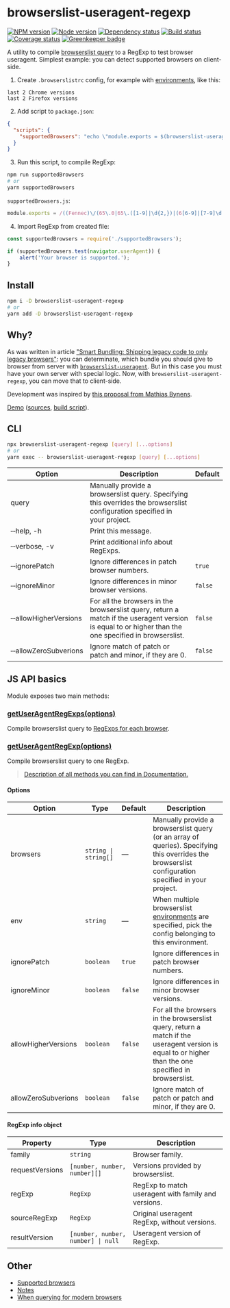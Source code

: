 
# browserslist-useragent-regexp

[![NPM version][npm]][npm-url]
[![Node version][node]][node-url]
[![Dependency status][deps]][deps-url]
[![Build status][build]][build-url]
[![Coverage status][coverage]][coverage-url]
[![Greenkeeper badge][greenkeeper]][greenkeeper-url]

[npm]: https://img.shields.io/npm/v/browserslist-useragent-regexp.svg
[npm-url]: https://www.npmjs.com/package/browserslist-useragent-regexp

[node]: https://img.shields.io/node/v/browserslist-useragent-regexp.svg
[node-url]: https://nodejs.org

[deps]: https://img.shields.io/david/browserslist/browserslist-useragent-regexp.svg
[deps-url]: https://david-dm.org/browserslist/browserslist-useragent-regexp

[build]: http://img.shields.io/travis/com/browserslist/browserslist-useragent-regexp.svg
[build-url]: https://travis-ci.com/browserslist/browserslist-useragent-regexp

[coverage]: https://img.shields.io/coveralls/browserslist/browserslist-useragent-regexp.svg
[coverage-url]: https://coveralls.io/r/browserslist/browserslist-useragent-regexp

[greenkeeper]: https://badges.greenkeeper.io/browserslist/browserslist-useragent-regexp.svg
[greenkeeper-url]: https://greenkeeper.io/

A utility to compile [browserslist query](https://github.com/browserslist/browserslist#queries) to a RegExp to test browser useragent. Simplest example: you can detect supported browsers on client-side.

1) Create `.browserslistrc` config, for example with [environments](https://github.com/browserslist/browserslist#environments), like this:

```
last 2 Chrome versions
last 2 Firefox versions
```

2) Add script to `package.json`:

```json
{
  "scripts": {
    "supportedBrowsers": "echo \"module.exports = $(browserslist-useragent-regexp --allowHigherVersions);\" > supportedBrowsers.js"
  }
}
```

3) Run this script, to compile RegExp:

```bash
npm run supportedBrowsers
# or
yarn supportedBrowsers
```

`supportedBrowsers.js`:

```js
module.exports = /((Fennec)\/(65\.0|65\.([1-9]|\d{2,})|(6[6-9]|[7-9]\d|\d{3,})\.\d+)\.?([ab]?\d+[a-z]*))|((Fennec)\/(65\.0|65\.([1-9]|\d{2,})|(6[6-9]|[7-9]\d|\d{3,})\.\d+)(pre))|((Fennec)\/(65\.0|65\.([1-9]|\d{2,})|(6[6-9]|[7-9]\d|\d{3,})\.\d+))|((?:Mobile|Tablet);.*(Firefox)\/(65\.0|65\.([1-9]|\d{2,})|(6[6-9]|[7-9]\d|\d{3,})\.\d+))|((Namoroka|Shiretoko|Minefield)\/(65\.0|65\.([1-9]|\d{2,})|(6[6-9]|[7-9]\d|\d{3,})\.\d+)\.(\d+(?:pre)?))|((Namoroka|Shiretoko|Minefield)\/(65\.0|65\.([1-9]|\d{2,})|(6[6-9]|[7-9]\d|\d{3,})\.\d+)([ab]\d+[a-z]*)?)|(; wv\).+(Chrome)\/(72\.0|72\.([1-9]|\d{2,})|(7[3-9]|[8-9]\d|\d{3,})\.\d+)\.(\d+)\.(\d+))|((CrMo)\/(72\.0|72\.([1-9]|\d{2,})|(7[3-9]|[8-9]\d|\d{3,})\.\d+)\.(\d+)\.(\d+))|((Chrome)\/(72\.0|72\.([1-9]|\d{2,})|(7[3-9]|[8-9]\d|\d{3,})\.\d+)\.(\d+)\.(\d+) Mobile(?:[ \/]|$))|( Mobile .*(Chrome)\/(72\.0|72\.([1-9]|\d{2,})|(7[3-9]|[8-9]\d|\d{3,})\.\d+)\.(\d+)\.(\d+))|((Chrome)\/(72\.0|72\.([1-9]|\d{2,})|(7[3-9]|[8-9]\d|\d{3,})\.\d+)\.(\d+).* MRCHROME)|((HeadlessChrome)((?:\/72\.0\.(\d+))?|(?:\/72\.([1-9]|\d{2,})\.(\d+))?|(?:\/(7[3-9]|[8-9]\d|\d{3,})\.\d+\.(\d+))?))|((Chromium|Chrome)\/(72\.0|72\.([1-9]|\d{2,})|(7[3-9]|[8-9]\d|\d{3,})\.\d+)(?:\.(\d+))?)|((Firefox)\/(65\.0|65\.([1-9]|\d{2,})|(6[6-9]|[7-9]\d|\d{3,})\.\d+)\.(\d+))|((Firefox)\/(65\.0|65\.([1-9]|\d{2,})|(6[6-9]|[7-9]\d|\d{3,})\.\d+)(pre|[ab]\d+[a-z]*)?)/;
```

4) Import RegExp from created file:

```js
const supportedBrowsers = require('./supportedBrowsers');

if (supportedBrowsers.test(navigator.userAgent)) {
    alert('Your browser is supported.');
}
```

## Install

```bash
npm i -D browserslist-useragent-regexp
# or
yarn add -D browserslist-useragent-regexp
```

## Why?

As was written in article ["Smart Bundling: Shipping legacy code to only legacy browsers"](https://www.smashingmagazine.com/2018/10/smart-bundling-legacy-code-browsers/): you can determinate, which bundle you should give to browser from server with [`browserslist-useragent`](https://github.com/browserslist/browserslist-useragent). But in this case you must have your own server with special logic. Now, with `browserslist-useragent-regexp`, you can move that to client-side.

Development was inspired by [this proposal from Mathias Bynens](https://twitter.com/mathias/status/1105857829393653761).

[Demo](https://browserslist.github.io/browserslist-useragent-regexp/demo.html) ([sources](https://github.com/browserslist/browserslist-useragent-regexp/blob/7cf6afb7da2b6c77179abb8b8bd1bbcb61cf376a/docs/demo.html#L17-L29), [build script](https://github.com/browserslist/browserslist-useragent-regexp/blob/7cf6afb7da2b6c77179abb8b8bd1bbcb61cf376a/examples/buildDemo.js#L61-L74)).

## CLI

```bash
npx browserslist-useragent-regexp [query] [...options]
# or
yarn exec -- browserslist-useragent-regexp [query] [...options]
```

| Option | Description | Default |
|--------|-------------|---------|
| query | Manually provide a browserslist query. Specifying this overrides the browserslist configuration specified in your project. | |
| &#x2011;&#x2011;help, -h | Print this message. | |
| &#x2011;&#x2011;verbose, -v | Print additional info about RegExps. | |
| &#x2011;&#x2011;ignorePatch | Ignore differences in patch browser numbers. | `true` |
| &#x2011;&#x2011;ignoreMinor | Ignore differences in minor browser versions. | `false` |
| &#x2011;&#x2011;allowHigherVersions | For all the browsers in the browserslist query, return a match if the useragent version is equal to or higher than the one specified in browserslist. | `false` |
| &#x2011;&#x2011;allowZeroSubverions | Ignore match of patch or patch and minor, if they are 0. | `false` |

## JS API basics

Module exposes two main methods:

### [getUserAgentRegExps(options)](https://browserslist.github.io/browserslist-useragent-regexp/modules/_useragentregexp_useragentregexp_.html#getuseragentregexps)

Compile browserslist query to [RegExps for each browser](#regexp-info-object).

### [getUserAgentRegExp(options)](https://browserslist.github.io/browserslist-useragent-regexp/modules/_useragentregexp_useragentregexp_.html#getuseragentregexp)

Compile browserslist query to one RegExp.

> [Description of all methods you can find in Documentation.](https://browserslist.github.io/browserslist-useragent-regexp/index.html)

#### Options

| Option | Type | Default | Description |
|--------|------|---------|-------------|
| browsers | `string \| string[]` | — | Manually provide a browserslist query (or an array of queries). Specifying this overrides the browserslist configuration specified in your project. |
| env | `string` | — | When multiple browserslist [environments](https://github.com/ai/browserslist#environments) are specified, pick the config belonging to this environment. |
| ignorePatch | `boolean` | `true` | Ignore differences in patch browser numbers. |
| ignoreMinor | `boolean` | `false` | Ignore differences in minor browser versions. |
| allowHigherVersions | `boolean` | `false` | For all the browsers in the browserslist query, return a match if the useragent version is equal to or higher than the one specified in browserslist. |
| allowZeroSubverions | `boolean` | `false` | Ignore match of patch or patch and minor, if they are 0. |

#### RegExp info object

| Property | Type | Description |
|----------|------|-------------|
| family | `string` | Browser family. |
| requestVersions | `[number, number, number][]` | Versions provided by browserslist. |
| regExp | `RegExp` | RegExp to match useragent with family and versions. |
| sourceRegExp | `RegExp` | Original useragent RegExp, without versions. |
| resultVersion | `[number, number, number] \| null` | Useragent version of RegExp. |

## Other

- [Supported browsers](https://github.com/browserslist/browserslist-useragent#supported-browsers)
- [Notes](https://github.com/browserslist/browserslist-useragent#notes)
- [When querying for modern browsers](https://github.com/browserslist/browserslist-useragent#when-querying-for-modern-browsers)

